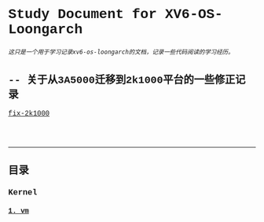 <font face="courier">

# Study Document for XV6-OS-Loongarch

###### `这只是一个用于学习记录xv6-os-loongarch的文档，记录一些代码阅读的学习经历。`

## -- 关于从3A5000迁移到2k1000平台的一些修正记录

[fix-2k1000](./fix_2k1000.md)

</br>
</br>

---------------------------------------------------------

## **目录**

### Kernel 

#### [1. vm](./kernel/vm.md)
